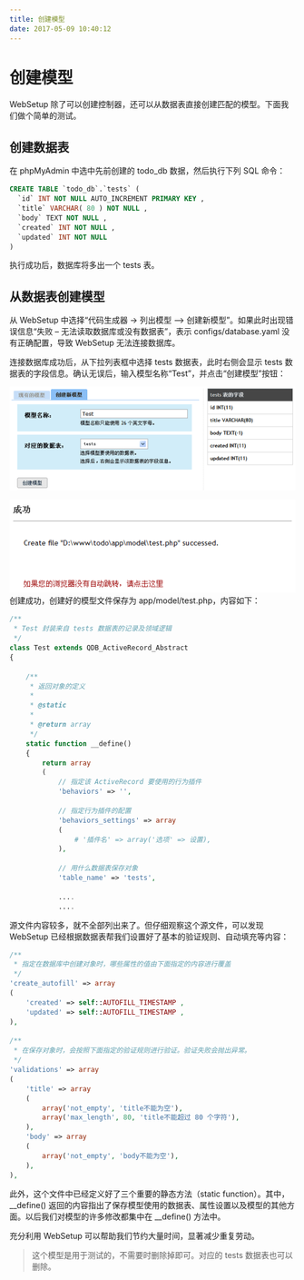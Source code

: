 ```yaml
---
title: 创建模型
date: 2017-05-09 10:40:12
---
```

# 创建模型
WebSetup 除了可以创建控制器，还可以从数据表直接创建匹配的模型。下面我们做个简单的测试。

## 创建数据表
在 phpMyAdmin 中选中先前创建的 todo_db 数据，然后执行下列 SQL 命令：

```sql
CREATE TABLE `todo_db`.`tests` (
  `id` INT NOT NULL AUTO_INCREMENT PRIMARY KEY ,
  `title` VARCHAR( 80 ) NOT NULL ,
  `body` TEXT NOT NULL ,
  `created` INT NOT NULL ,
  `updated` INT NOT NULL
)
```
执行成功后，数据库将多出一个 tests 表。

## 从数据表创建模型
从 WebSetup 中选择“代码生成器 → 列出模型 –> 创建新模型”。如果此时出现错误信息“失败 – 无法读取数据库或没有数据表”，表示 configs/database.yaml 没有正确配置，导致 WebSetup 无法连接数据库。

连接数据库成功后，从下拉列表框中选择 tests 数据表，此时右侧会显示 tests 数据表的字段信息。确认无误后，输入模型名称“Test”，并点击“创建模型”按钮：

![](media/14944052189853.png)

![](media/14944052302453.png)
创建成功，创建好的模型文件保存为 app/model/test.php，内容如下：


```php
/**
 * Test 封装来自 tests 数据表的记录及领域逻辑
 */
class Test extends QDB_ActiveRecord_Abstract
{
 
    /**
     * 返回对象的定义
     *
     * @static
     *
     * @return array
     */
    static function __define()
    {
        return array
        (
            // 指定该 ActiveRecord 要使用的行为插件
            'behaviors' => '',
 
            // 指定行为插件的配置
            'behaviors_settings' => array
            (
                # '插件名' => array('选项' => 设置),
            ),
 
            // 用什么数据表保存对象
            'table_name' => 'tests',
 
            ....
            ....
```
源文件内容较多，就不全部列出来了。但仔细观察这个源文件，可以发现 WebSetup 已经根据数据表帮我们设置好了基本的验证规则、自动填充等内容：


```php
/**
 * 指定在数据库中创建对象时，哪些属性的值由下面指定的内容进行覆盖
 */
'create_autofill' => array
(
    'created' => self::AUTOFILL_TIMESTAMP ,
    'updated' => self::AUTOFILL_TIMESTAMP ,
),
 
/**
 * 在保存对象时，会按照下面指定的验证规则进行验证。验证失败会抛出异常。
 */
'validations' => array
(
    'title' => array
    (
        array('not_empty', 'title不能为空'),
        array('max_length', 80, 'title不能超过 80 个字符'),
    ),
    'body' => array
    (
        array('not_empty', 'body不能为空'),
    ),
),
```


此外，这个文件中已经定义好了三个重要的静态方法（static function）。其中，__define() 返回的内容指出了保存模型使用的数据表、属性设置以及模型的其他方面。以后我们对模型的许多修改都集中在 __define() 方法中。

充分利用 WebSetup 可以帮助我们节约大量时间，显著减少重复劳动。

>这个模型是用于测试的，不需要时删除掉即可。对应的 tests 数据表也可以删除。

